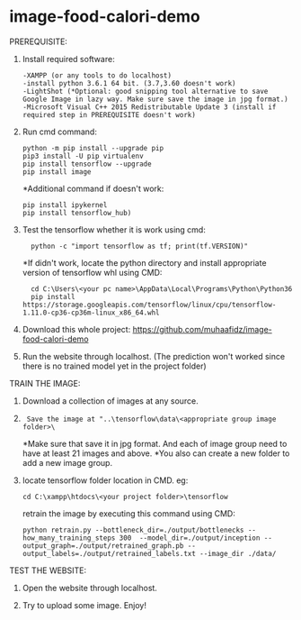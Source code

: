 # image-food-calori-demo
PREREQUISITE:
1. 	Install required software:
	
		-XAMPP (or any tools to do localhost)
		-install python 3.6.1 64 bit. (3.7,3.60 doesn't work)
		-LightShot (*Optional: good snipping tool alternative to save Google Image in lazy way. Make sure save the image in jpg format.)
		-Microsoft Visual C++ 2015 Redistributable Update 3 (install if required step in PREREQUISITE doesn't work)

2.	Run cmd command:

		python -m pip install --upgrade pip
		pip3 install -U pip virtualenv
		pip install tensorflow --upgrade
		pip install image
	
	
	*Additional command if doesn't work:
	
		pip install ipykernel
		pip install tensorflow_hub)
	
3.	Test the tensorflow whether it is work using cmd:
		
		  python -c "import tensorflow as tf; print(tf.VERSION)"
	
	*If didn't work, locate the python directory and install appropriate version of tensorflow whl using CMD:
	
		  cd C:\Users\<your pc name>\AppData\Local\Programs\Python\Python36
		  pip install https://storage.googleapis.com/tensorflow/linux/cpu/tensorflow-1.11.0-cp36-cp36m-linux_x86_64.whl

4.	Download this whole project:
		  https://github.com/muhaafidz/image-food-calori-demo
		
5.	Run the website through localhost. (The prediction won't worked since there is no trained model yet in the project folder)
	
  
TRAIN THE IMAGE: 

1. 	Download a collection of images at any source.
2.  	Save the image at "..\tensorflow\data\<appropriate group image folder>\
   	*Make sure that save it in jpg format. And each of image group need to have at least 21 images and above.
    	*You also can create a new folder to add a new image group.
	
2.	locate tensorflow folder location in CMD. eg:
      
		cd C:\xampp\htdocs\<your project folder>\tensorflow
	
	  retrain the image by executing this command using CMD:
	    
		python retrain.py --bottleneck_dir=./output/bottlenecks --how_many_training_steps 300  --model_dir=./output/inception --output_graph=./output/retrained_graph.pb --output_labels=./output/retrained_labels.txt --image_dir ./data/

	
TEST THE WEBSITE:

1.	Open the website through localhost.

2.	Try to upload some image. Enjoy!
